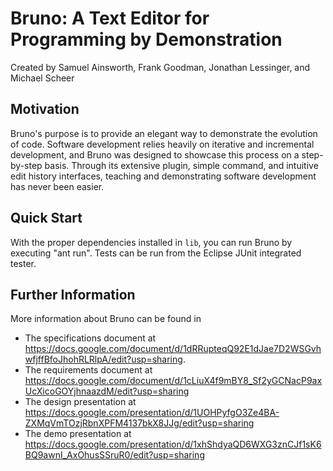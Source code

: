 Bruno: A Text Editor for Programming by Demonstration
=====================================================

Created by Samuel Ainsworth, Frank Goodman, Jonathan Lessinger, and Michael 
Scheer

Motivation
----------

Bruno's purpose is to provide an elegant way to demonstrate the evolution of 
code. Software development relies heavily on iterative and incremental 
development, and Bruno was designed to showcase this process on a step-by-step 
basis. Through its extensive plugin, simple command, and intuitive edit 
history interfaces, teaching and demonstrating software development has never 
been easier.

Quick Start
-----------

With the proper dependencies installed in `lib`, you can run Bruno by 
executing "ant run". Tests can be run from the Eclipse JUnit integrated tester.

Further Information
-------------------

More information about Bruno can be found in 

 * The specifications document at https://docs.google.com/document/d/1dRRupteqQ92E1dJae7D2WSGvhwfjffBfoJhohRLRlpA/edit?usp=sharing.
 * The requirements document at https://docs.google.com/document/d/1cLiuX4f9mBY8_Sf2yGCNacP9axUcXicoGOYjhnaazdM/edit?usp=sharing
 * The design presentation at https://docs.google.com/presentation/d/1UOHPyfgO3Ze4BA-ZXMqVmTOzjRbnXPFM4137bkX8JJg/edit?usp=sharing
 * The demo presentation at https://docs.google.com/presentation/d/1xhShdyaQD6WXG3znCJf1sK6BQ9awnI_AxOhusSSruR0/edit?usp=sharing